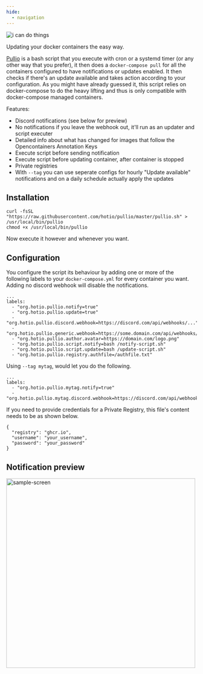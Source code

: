 ```yaml
---
hide:
  - navigation
---
```


<img src="https://hotio.dev/img/pullio-can-do-things.png" alt="i can do things">

Updating your docker containers the easy way.

[Pullio](https://raw.githubusercontent.com/hotio/pullio/master/pullio.sh) is a bash script that you execute with cron or a systemd timer (or any other way that you prefer), it then does a `docker-compose pull` for all the containers configured to have notifications or updates enabled. It then checks if there's an update available and takes action according to your configuration. As you might have already guessed it, this script relies on docker-compose to do the heavy lifting and thus is only compatible with docker-compose managed containers.

Features:

- Discord notifications (see below for preview)
- No notifications if you leave the webhook out, it'll run as an updater and script executer
- Detailed info about what has changed for images that follow the Opencontainers Annotation Keys
- Execute script before sending notification
- Execute script before updating container, after container is stopped
- Private registries
- With `--tag` you can use seperate configs for hourly "Update available" notifications and on a daily schedule actually apply the updates

## Installation

```shell
curl -fsSL "https://raw.githubusercontent.com/hotio/pullio/master/pullio.sh" > /usr/local/bin/pullio
chmod +x /usr/local/bin/pullio
```

Now execute it however and whenever you want.

## Configuration

You configure the script its behaviour by adding one or more of the following labels to your `docker-compose.yml` for every container you want. Adding no discord webhook will disable the notifications.

```text
...
labels:
  - "org.hotio.pullio.notify=true"
  - "org.hotio.pullio.update=true"
  - "org.hotio.pullio.discord.webhook=https://discord.com/api/webhooks/..."
  - "org.hotio.pullio.generic.webhook=https://some.domain.com/api/webhooks/..."
  - "org.hotio.pullio.author.avatar=https://domain.com/logo.png"
  - "org.hotio.pullio.script.notify=bash /notify-script.sh"
  - "org.hotio.pullio.script.update=bash /update-script.sh"
  - "org.hotio.pullio.registry.authfile=/authfile.txt"
```

Using `--tag mytag`, would let you do the following.

```text
...
labels:
  - "org.hotio.pullio.mytag.notify=true"
  - "org.hotio.pullio.mytag.discord.webhook=https://discord.com/api/webhooks/..."
```

If you need to provide credentials for a Private Registry, this file's content needs to be as shown below.

```text
{
  "registry": "ghcr.io",
  "username": "your_username",
  "password": "your_password"
}
```

## Notification preview

<img src="/img/pullio-preview.png" alt="sample-screen" width="500">
